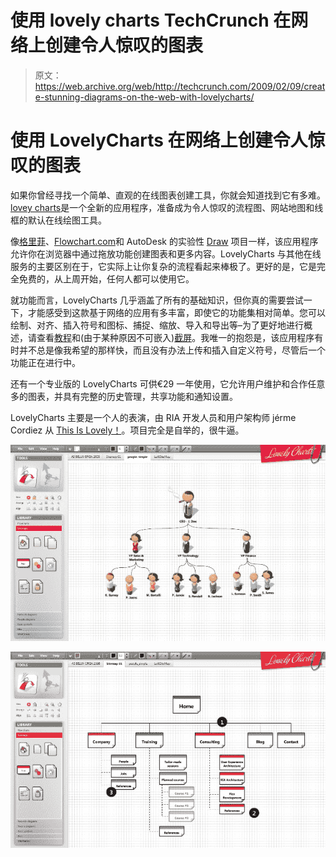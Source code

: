 # 使用 lovely charts TechCrunch 在网络上创建令人惊叹的图表

> 原文：<https://web.archive.org/web/http://techcrunch.com/2009/02/09/create-stunning-diagrams-on-the-web-with-lovelycharts/>

# 使用 LovelyCharts 在网络上创建令人惊叹的图表

如果你曾经寻找一个简单、直观的在线图表创建工具，你就会知道找到它有多难。[lovey charts](https://web.archive.org/web/20230202232831/http://www.lovelycharts.com/)是一个全新的应用程序，准备成为令人惊叹的流程图、网站地图和线框的默认在线绘图工具。

像[格里菲](https://web.archive.org/web/20230202232831/http://www.gliffy.com/)、[Flowchart.com](https://web.archive.org/web/20230202232831/http://www.flowchart.com/)和 AutoDesk 的实验性 [Draw](https://web.archive.org/web/20230202232831/http://draw.labs.autodesk.com/ADDraw/draw.html) 项目一样，该应用程序允许你在浏览器中通过拖放功能创建图表和更多内容。LovelyCharts 与其他在线服务的主要区别在于，它实际上让你复杂的流程看起来棒极了。更好的是，它是完全免费的，从上周开始，任何人都可以使用它。

就功能而言，LovelyCharts 几乎涵盖了所有的基础知识，但你真的需要尝试一下，才能感受到这款基于网络的应用有多丰富，即使它的功能集相对简单。您可以绘制、对齐、插入符号和图标、捕捉、缩放、导入和导出等–为了更好地进行概述，请查看[教程](https://web.archive.org/web/20230202232831/http://www.lovelycharts.com/?page=tour)和(由于某种原因不可嵌入)[截屏](https://web.archive.org/web/20230202232831/http://www.lovelycharts.com/screencast.php)。我唯一的抱怨是，该应用程序有时并不总是像我希望的那样快，而且没有办法上传和插入自定义符号，尽管后一个功能正在进行中。

还有一个专业版的 LovelyCharts 可供€29 一年使用，它允许用户维护和合作任意多的图表，并具有完整的历史管理，共享功能和通知设置。

LovelyCharts 主要是一个人的表演，由 RIA 开发人员和用户架构师 jérme Cordiez 从 [This Is Lovely！](https://web.archive.org/web/20230202232831/http://www.thisislovely.com/)。项目完全是自举的，很牛逼。

![](img/14a48bf2468a5ec7852d58fc899598c6.png)

![](img/ae721e39fc382cd2675595966c66515f.png)